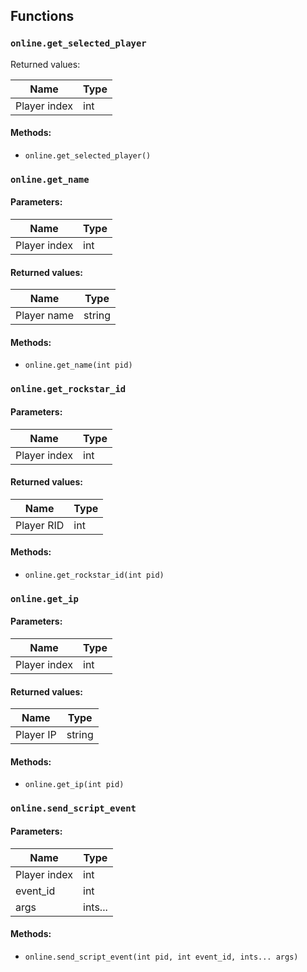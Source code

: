 ## Functions

### `online.get_selected_player`

Returned values:

| Name         | Type |
| ------------ | ---- |
| Player index | int  |

#### Methods:

* `online.get_selected_player()`

### `online.get_name`

#### Parameters:

| Name         | Type |
| ------------ | ---- |
| Player index | int  |

#### Returned values:

| Name        | Type   |
| ----------- | ------ |
| Player name | string |

#### Methods:

* `online.get_name(int pid)`

### `online.get_rockstar_id`

#### Parameters:

| Name         | Type |
| ------------ | ---- |
| Player index | int  |

#### Returned values:

| Name       | Type |
| ---------- | ---- |
| Player RID | int  |

#### Methods:

* `online.get_rockstar_id(int pid)`

### `online.get_ip`

#### Parameters:

| Name         | Type |
| ------------ | ---- |
| Player index | int  |

#### Returned values:

| Name      | Type   |
| --------- | ------ |
| Player IP | string |

#### Methods:

* `online.get_ip(int pid)`

### `online.send_script_event`

#### Parameters:

| Name         | Type    |
| ------------ | ------- |
| Player index | int     |
| event\_id    | int     |
| args         | ints... |

#### Methods:

* `online.send_script_event(int pid, int event_id, ints... args)`
